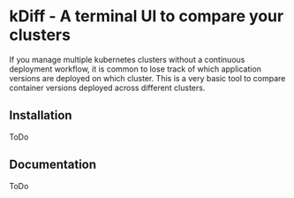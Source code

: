 # kDiff - A terminal UI to compare your clusters

If you manage multiple kubernetes clusters without a continuous deployment workflow, it is common to lose track of which application versions are deployed on which cluster. This is a very basic tool to compare container versions deployed across different clusters.

## Installation

ToDo

## Documentation

ToDo
